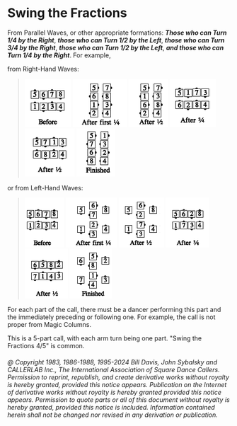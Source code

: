 
# Swing the Fractions

From Parallel Waves, or other appropriate formations:
***Those who can Turn 1/4 by the Right***,
***those who can Turn 1/2 by the Left***,
***those who can Turn 3/4 by the Right***,
***those who can Turn 1/2 by the Left***,
***and those who can Turn 1/4 by the Right***. For example,

from Right-Hand Waves:

> 
> ![alt](swing_the_fractions_1a.png)
> ![alt](swing_the_fractions_1b.png)
> ![alt](swing_the_fractions_1c.png)
> ![alt](swing_the_fractions_1d.png)
> ![alt](swing_the_fractions_1e.png)
> ![alt](swing_the_fractions_1f.png)
> 

or from Left-Hand Waves:

> 
> ![alt](swing_the_fractions_2a.png)
> ![alt](swing_the_fractions_2b.png)
> ![alt](swing_the_fractions_2c.png)
> ![alt](swing_the_fractions_2d.png)
> ![alt](swing_the_fractions_2e.png)
> ![alt](swing_the_fractions_2f.png)
> 

For each part of the call, there must be a dancer performing this part
and the immediately preceding or following one. For example, the call
is not proper from Magic Columns.

This is a 5-part call, with each arm turn being one part.
"Swing the Fractions 4/5" is common.

###### @ Copyright 1983, 1986-1988, 1995-2024 Bill Davis, John Sybalsky and CALLERLAB Inc., The International Association of Square Dance Callers. Permission to reprint, republish, and create derivative works without royalty is hereby granted, provided this notice appears. Publication on the Internet of derivative works without royalty is hereby granted provided this notice appears. Permission to quote parts or all of this document without royalty is hereby granted, provided this notice is included. Information contained herein shall not be changed nor revised in any derivation or publication.
